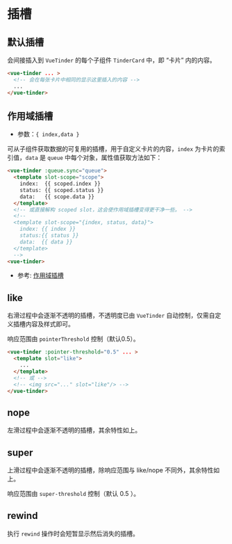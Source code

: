 # 插槽

## 默认插槽

会间接插入到 `VueTinder` 的每个子组件 `TinderCard` 中，即 “卡片” 内的内容。

```html
<vue-tinder ... >
  <!-- 会在每张卡片中相同的显示这里插入的内容 -->
  ...
</vue-tinder>
```

## 作用域插槽

* 参数：`{ index,data }`

可从子组件获取数据的可复用的插槽，用于自定义卡片的内容，`index` 为卡片的索引值，`data` 是 `queue` 中每个对象，属性值获取方法如下：

```html
<vue-tinder :queue.sync="queue">
  <template slot-scope="scope">
    index:  {{ scoped.index }}
    status: {{ scoped.status }}
    data:   {{ scope.data }}
  </template>
  <!-- 或直接解构 scoped slot，这会使作用域插槽变得更干净一些。 -->
  <!--
  <template slot-scope="{index, status, data}">
    index: {{ index }}
    status:{{ status }}
    data:  {{ data }}
  </template>
  -->
<vue-tinder>
```

* 参考: [作用域插槽](https://cn.vuejs.org/v2/guide/components-slots.html#%E4%BD%9C%E7%94%A8%E5%9F%9F%E6%8F%92%E6%A7%BD)

## like

右滑过程中会逐渐不透明的插槽，不透明度已由 `VueTinder` 自动控制，仅需自定义插槽内容及样式即可。

响应范围由 `pointerThreshold` 控制（默认0.5）。

```html
<vue-tinder :pointer-threshold="0.5" ... >
  <template slot="like">
    ...
  </template>
  <!-- 或 -->
  <!-- <img src="..." slot="like"/> -->
</vue-tinder>
```

## nope

左滑过程中会逐渐不透明的插槽，其余特性如上。

## super

上滑过程中会逐渐不透明的插槽，除响应范围与 like/nope 不同外，其余特性如上。

响应范围由 `super-threshold` 控制（默认 0.5 ）。

## rewind

执行 `rewind` 操作时会短暂显示然后消失的插槽。
